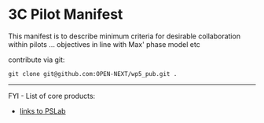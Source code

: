 # 3C Pilot Manifest

This manifest is to describe minimum criteria for desirable collaboration within pilots ... objectives in line with Max' phase model etc  

contribute via git:  

``` git
git clone git@github.com:OPEN-NEXT/wp5_pub.git . 
````

***
FYI - List of core products:  

* [links to PSLab](https://pslab.io/)
